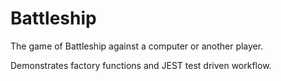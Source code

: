 # Battleship
The game of Battleship against a computer or another player.

Demonstrates factory functions and JEST test driven workflow.
